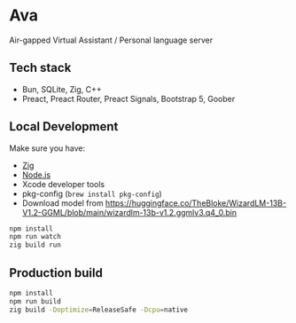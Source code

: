 # Ava

Air-gapped Virtual Assistant / Personal language server

## Tech stack

- Bun, SQLite, Zig, C++
- Preact, Preact Router, Preact Signals, Bootstrap 5, Goober

## Local Development

Make sure you have:

- [Zig](https://ziglang.org/download/)
- [Node.js](https://nodejs.org/)
- Xcode developer tools
- pkg-config (`brew install pkg-config`)
- Download model from https://huggingface.co/TheBloke/WizardLM-13B-V1.2-GGML/blob/main/wizardlm-13b-v1.2.ggmlv3.q4_0.bin

```bash
npm install
npm run watch
zig build run
```

## Production build

```bash
npm install
npm run build
zig build -Doptimize=ReleaseSafe -Dcpu=native
```
